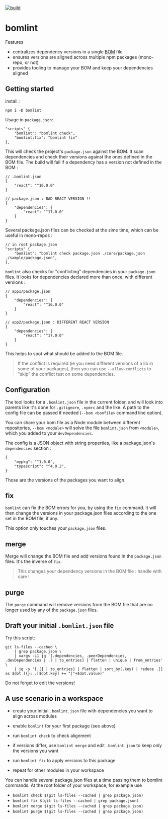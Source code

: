 [![build](https://github.com/frawa/bomlint/actions/workflows/npm-build.yml/badge.svg)](https://github.com/frawa/bomlint/actions/workflows/npm-build.yml)

# bomlint

Features
* centralizes dependency versions in a single [BOM](https://ntia.gov/page/software-bill-materials) file
* ensures versions are aligned across multiple npm packages (mono-repo, or not)
* provides tooling to manage your BOM and keep your dependencies aligned

## Getting started

install : 

    npm i -D bomlint

Usage in `package.json`:

```
"scripts" {
    "bomlint": "bomlint check",
    "bomlint:fix": "bomlint fix"
},
```

This will check the project's `package.json` against the BOM. It scan dependencies and check 
their versions against the ones defined in the BOM file. The build will fail if a dependency
has a version not defined in the BOM :

```
// .bomlint.json
{
    "react": "^16.0.0"
}

// package.json : BAD REACT VERSION !!
{
    "dependencies": {
        "react": "^17.0.0"
    }
}
```

Several package.json files can be checked at the sime time, 
which can be useful in mono-repos :

```
// in root package.json
"scripts" {
    "bomlint": "bomlint check package.json ./core/package.json ./sample/package.json",
},
```

`bomlint` also checks for "conflicting" dependencies in your `package.json` files. It
looks for dependencies declared more than once, with different versions :

```
// app1/package.json
{
    "dependencies": {
        "react": "^16.0.0"
    }
}

// app2/package.json : DIFFERENT REACT VERSION
{
    "dependencies": {
        "react": "^17.0.0"
    }
}
```

This helps to spot what should be added to the BOM file. 

> If the conflict is required (ie you need different versions of a lib in some of your packages), 
then you can use `--allow-conflicts` to "skip" the conflict test on some dependencies.

## Configuration

The tool looks for a `.bomlint.json` file in the current folder, and will
look into parents like it's done for `.gitignore`, `.npmrc` and the like. 
A path to the config file can be passed if needed (`--bom <bomfile>` command line option).

You can share your bom file as a Node module between different repositories, `--bom <module>` will
solve the file `bomlint.json` from `<module>`, which you added to your `devDependencies`.

The config is a JSON object with string properties, like a package.json's `dependencies` section :

```
{
    "mypkg": "^1.0.0",
    "typescript": "^4.0.2",
}
```

Those are the versions of the packages you want to align.

## fix

`bomlint` can fix the BOM errors for you, by using the `fix` command. 
It will then change the versions in your package.json files according to the one 
set in the BOM file, if any.

This option only touches your `package.json` files.

## merge

Merge will change the BOM file and add versions found in the `package.json` files.
It's the inverse of `fix`.

> This changes your dependency versions in the BOM file : handle with care !

## purge

The `purge` command will remove versions from the BOM file that are no longer used by any of the `package.json` files.

## Draft your initial `.bomlint.json` file

Try this script:
```
git ls-files --cached \
    | grep package.json \
    | xargs -L1 jq '[.dependencies, .peerDependencies, .devDependencies | .? | to_entries] | flatten | unique | from_entries' \
    | jq -s '[.[] | to_entries] | flatten | sort_by(.key) | reduce .[] as $dot ({}; .[$dot.key] += "|"+$dot.value)'
```
Do not forget to edit the versions!

## A use scenario in a workspace

- create your initial `.bomlint.json` file with dependencies you want to align across modules
- enable `bomlint` for your first package (see above)

- run `bomlint check` to check alignment
- if versions differ, use `bomlint merge` and edit `.bomlint.json` to keep only the versions you want
- run `bomlint fix` to apply versions to this package
- repeat for other modules in your workspace

You can handle several package.json files at a time passing them to bomlint commands.
At the root folder of your workspace, for example use
- `bomlint check $(git ls-files --cached | grep package.json)`
- `bomlint fix $(git ls-files --cached | grep package.json)`
- `bomlint merge $(git ls-files --cached | grep package.json)`
- `bomlint purge $(git ls-files --cached | grep package.json)`


